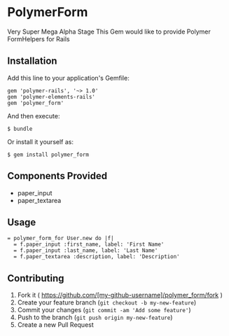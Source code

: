# PolymerForm

Very Super Mega Alpha Stage 
This Gem would like to provide Polymer FormHelpers for Rails

## Installation

Add this line to your application's Gemfile:

    gem 'polymer-rails', '~> 1.0'
    gem 'polymer-elements-rails'
    gem 'polymer_form'

And then execute:

    $ bundle

Or install it yourself as:

    $ gem install polymer_form

## Components Provided

* paper_input
* paper_textarea

## Usage

    = polymer_form_for User.new do |f|
      = f.paper_input :first_name, label: 'First Name'
      = f.paper_input :last_name, label: 'Last Name'
      = f.paper_textarea :description, label: 'Description'

## Contributing

1. Fork it ( https://github.com/[my-github-username]/polymer_form/fork )
2. Create your feature branch (`git checkout -b my-new-feature`)
3. Commit your changes (`git commit -am 'Add some feature'`)
4. Push to the branch (`git push origin my-new-feature`)
5. Create a new Pull Request
